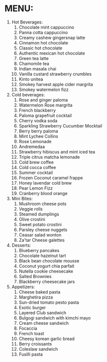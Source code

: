 <h1>MENU:</h1>

<ol>
<li> Hot Beverages:
<ol>
<li>Chocolate mint cappuccino </li>
<li>Panna cotta cappuccino </li>
<li>Creamy cashew gingersnap latte </li>
<li>Cinnamon hot chocolate </li>
<li>Classic hot chocolate </li>
<li>Authentic mexican hot chocolate </li>
<li>Green tea latte </li>
<li>Chamomile tea </li>
<li>Indian masala chai </li>
<li>Vanilla custard strawberry crumbles</li>
<li>Kinto unitea </li>
<li>Smokey harvest apple cider margrita</li>
<li>Smokey watermelon fizz</li>
</ol>
</li>

<li> Cold beverages:
<ol>
<li>Rose and ginger paloma </li>
<li>Watermelon Rose margrita </li>
<li>French blackberry </li>
<li>Paloma grapefruit cocktail </li>
<li>Cherry vodka soda </li>
<li>Sparkling Strawberry Cucumber Mocktail </li>
<li>Berry berry paloma </li>
<li>Mint Lychee Collins </li>
<li>Rose Lemonade </li>
<li>Andremedaa</li>
<li>Strawberry hibiscus and mint iced tea</li>
<li>Triple citrus matcha lemonade</li>
<li>Cold brew coffee</li>
<li>Cold cocca coffee</li>
<li>Summer cocktail</li>
<li>Frozen Coconut caramel frappe</li>
<li>Honey lavendar cold brew</li>
<li>Pear Lemon Fizz</li>
<li>Cranberry blood orange </li>
</ol>
</li>

<li> Mini Bites:
<ol>
<li>Mushroom cheese pots </li>
<li>Veggie rolls </li>
<li>Steamed dumplings </li>
<li>Olive crostini </li>
<li>Sweet potato crostini </li>
<li>Parsley cheese nuggets </li>
<li>Ceasar salad wonton </li>
<li>Za'tar Cheese galettes </li>
</ol>
</li>

<li> Desserts:
<ol>
<li>Blueberry pancakes</li>
<li>Chocolate hazelnut tart </li>
<li>Black bean chocolate mousse </li>
<li>Coconut yogurt chia parfait </li>
<li>Nutella cookie cheesecake </li>
<li>Salted Brownies </li>
<li>Blackberry cheesecake jars</li>
</ol>
</li>

<li> Appetizers:
<ol>
<li>Cheese baked pasta </li>
<li>Marghetira pizza </li>
<li>Sun-dried tomato pesto pasta </li>
<li>Exotic burger </li>
<li>Layered Club sandwich </li>
<li>Bulgogi sandwich with kimchi mayo </li>
<li>Cream cheese sandwich </li>
<li>Focaccia </li>
<li>French toast </li>
<li>Cheesy korean garlic bread </li>
<li>Berry croissants </li>
<li>Coleslaw sandwich </li>
<li>Fusilli pasta </li>
</ol>
</li>
</ol>
